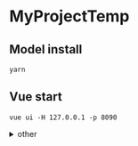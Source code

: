 # MyProjectTemp

## Model install
```
yarn
```

## Vue start
```
vue ui -H 127.0.0.1 -p 8090
```

<details>
  <summary>other</summary>
### Compiles and hot-reloads for development
```
yarn serve
```

### Compiles and minifies for production
```
yarn build
```

### Lints and fixes files
```
yarn lint
```

### Customize configuration
See [Configuration Reference](https://cli.vuejs.org/config/).

</details>
